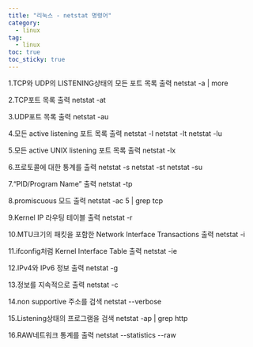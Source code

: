 ```yaml
---
title: "리눅스 - netstat 명령어"
category:
  - linux
tag:
  - linux
toc: true
toc_sticky: true
---
```


1.TCP와 UDP의 LISTENING상태의 모든 포트 목록 출력
netstat -a | more

2.TCP포트 목록 출력
netstat -at

3.UDP포트 목록 출력
netstat -au

4.모든 active listening 포트 목록 출력
netstat -l
netstat -lt
netstat -lu

5.모든 active UNIX listening 포트 목록 출력
netstat -lx

6.프로토콜에 대한 통계를 출력
netstat -s
netstat -st
netstat -su

7.“PID/Program Name” 출력
netstat -tp

8.promiscuous 모드 출력
netstat -ac 5 | grep tcp

9.Kernel IP 라우팅 테이블 출력
netstat -r

10.MTU크기의 패킷을 포함한 Network Interface Transactions 출력
netstat -i

11.ifconfig처럼 Kernel Interface Table 출력
netstat -ie

12.IPv4와 IPv6 정보 출력
netstat -g

13.정보를 지속적으로 출력
netstat -c

14.non supportive 주소를 검색
netstat --verbose

15.Listening상태의 프로그램을 검색
netstat -ap | grep http

16.RAW네트워크 통계를 출력
netstat --statistics --raw
